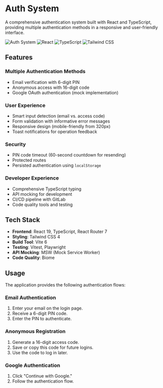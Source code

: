# Auth System

A comprehensive authentication system built with React and TypeScript, providing multiple authentication methods in a responsive and user-friendly interface.

![Auth System](https://img.shields.io/badge/Auth%20System-1.0.0-blue)
![React](https://img.shields.io/badge/React-19.1.0-61DAFB?logo=react)
![TypeScript](https://img.shields.io/badge/TypeScript-5.8.3-3178C6?logo=typescript)
![Tailwind CSS](https://img.shields.io/badge/Tailwind%20CSS-4.1.9-38B2AC?logo=tailwindcss)

## Features

### Multiple Authentication Methods
- Email verification with 6-digit PIN
- Anonymous access with 16-digit code
- Google OAuth authentication (mock implementation)

### User Experience
- Smart input detection (email vs. access code)
- Form validation with informative error messages
- Responsive design (mobile-friendly from 320px)
- Toast notifications for operation feedback

### Security
- PIN code timeout (60-second countdown for resending)
- Protected routes
- Persisted authentication using `localStorage`

### Developer Experience
- Comprehensive TypeScript typing
- API mocking for development
- CI/CD pipeline with GitLab
- Code quality tools and testing

## Tech Stack
- **Frontend**: React 19, TypeScript, React Router 7
- **Styling**: Tailwind CSS 4
- **Build Tool**: Vite 6
- **Testing**: Vitest, Playwright
- **API Mocking**: MSW (Mock Service Worker)
- **Code Quality**: Biome

## Usage

The application provides the following authentication flows:

### Email Authentication
1. Enter your email on the login page.
2. Receive a 6-digit PIN code.
3. Enter the PIN to authenticate.

### Anonymous Registration
1. Generate a 16-digit access code.
2. Save or copy this code for future logins.
3. Use the code to log in later.

### Google Authentication
1. Click "Continue with Google."
2. Follow the authentication flow.
